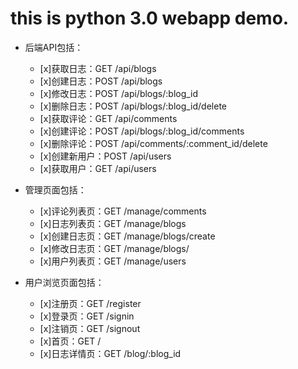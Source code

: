 # this is python 3.0 webapp demo.

- 后端API包括：
    + [x]获取日志：GET /api/blogs
    + [x]创建日志：POST /api/blogs
    + [x]修改日志：POST /api/blogs/:blog_id
    + [x]删除日志：POST /api/blogs/:blog_id/delete
    + [x]获取评论：GET /api/comments
    + [x]创建评论：POST /api/blogs/:blog_id/comments
    + [x]删除评论：POST /api/comments/:comment_id/delete
    + [x]创建新用户：POST /api/users
    + [x]获取用户：GET /api/users

- 管理页面包括：
    + [x]评论列表页：GET /manage/comments
    + [x]日志列表页：GET /manage/blogs
    + [x]创建日志页：GET /manage/blogs/create
    + [x]修改日志页：GET /manage/blogs/
    + [x]用户列表页：GET /manage/users

- 用户浏览页面包括：
    + [x]注册页：GET /register
    + [x]登录页：GET /signin
    + [x]注销页：GET /signout
    + [x]首页：GET /
    + [x]日志详情页：GET /blog/:blog_id